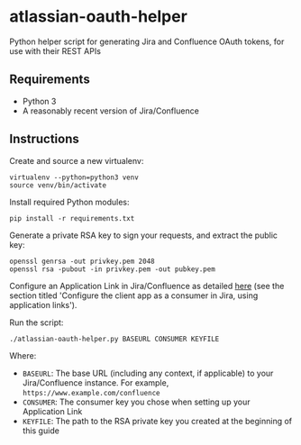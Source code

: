 # atlassian-oauth-helper
Python helper script for generating Jira and Confluence OAuth tokens, for use with their REST APIs

## Requirements

* Python 3
* A reasonably recent version of Jira/Confluence

## Instructions

Create and source a new virtualenv:

```
virtualenv --python=python3 venv
source venv/bin/activate
```

Install required Python modules:

```
pip install -r requirements.txt
```

Generate a private RSA key to sign your requests, and extract the public key:

```
openssl genrsa -out privkey.pem 2048
openssl rsa -pubout -in privkey.pem -out pubkey.pem
```

Configure an Application Link in Jira/Confluence as detailed [here](https://developer.atlassian.com/cloud/jira/platform/jira-rest-api-oauth-authentication/) (see the section titled 'Configure the client app as a consumer in Jira, using application links').

Run the script:

```
./atlassian-oauth-helper.py BASEURL CONSUMER KEYFILE
```

Where:

* `BASEURL`: The base URL (including any context, if applicable) to your Jira/Confluence instance. For example, `https://www.example.com/confluence`
* `CONSUMER`: The consumer key you chose when setting up your Application Link
* `KEYFILE`: The path to the RSA private key you created at the beginning of this guide
